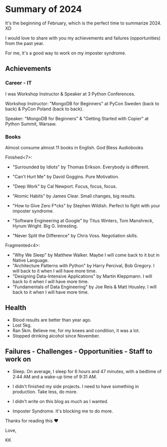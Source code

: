# Summary of 2024

It's the beginning of February, which is the perfect time to summarize 2024. XD

I would love to share with you my achievements and failures (opportunities) from the past year. 

For me, it's a good way to work on my imposter syndrome.

## Achievements 

### Career - IT

I was Workshop Instructor & Speaker at 3 Python Conferences. 

Workshop Instructor: "MongoDB for Beginners" at PyCon Sweden (back to back) & PyCon Poland (back to back).

Speaker: "MongoDB for Beginners" & "Getting Started with Copier" at Python Summit, Warsaw.

### Books 
 
Almost consume almost 11 books in English. God Bless Audiobooks

Finished<7>:

* "Surrounded by Idiots" by Thomas Erikson. Everybody is different.

* "Can't Hurt Me" by David Goggins. Pure Motivation.

* "Deep Work" by Cal Newport. Focus, focus, focus.

* "Atomic Habits" by James Clear. Small changes, big results.

* "How to Give Zero F*cks" by Stephen Wildish. Perfect to fight with your imposter syndrome.

* "Software Engineering at Google" by Titus Winters, Tom Manshreck, Hyrum Wright. Big G. Intresting.

* "Never Split the Difference" by Chris Voss. Negotiation skills.

Fragmented<4>:

* "Why We Sleep" by Matthew Walker. Maybe I will come back to it but in Native Language.
* "Architecture Patterns with Python" by Harry Percival, Bob Gregory.  I will back to it when I will have more time.
* "Designing Data-Intensive Applications" by Martin Kleppmann. I will back to it when I will have more time.
* "Fundamentals of Data Engineering" by Joe Reis & Matt Housley. I will back to it when I will have more time.

## Health 
* Blood results are better than year ago.
* Lost 5kg. 
* Ran 5km. Believe me, for my knees and condition, it was a lot.
* Stopped drinking alcohol since November. 

## Failures - Challenges - Opportunities - Staff to work on
* Sleep. On average, I sleep for 6 hours and 47 minutes, with a bedtime of 2:44 AM and a wake-up time of 9:31 AM.

* I didn't finished my side projects. I need to have something in production. Take less, do more.

* I didn't write on this blog as much as I wanted.

* Imposter Syndrome. It's blocking me to do more.

Thanks for reading this ❤️

Love,

KK
